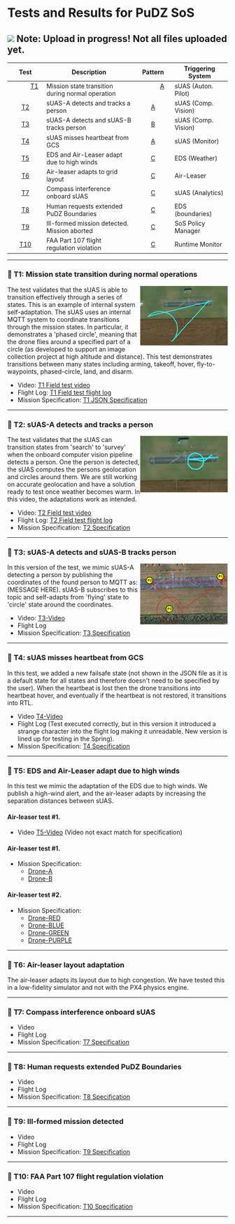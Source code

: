 # Tests and Results for PuDZ SoS  
## ![](https://placehold.co/15x15/f03c15/f03c15.png) Note: Upload in progress! Not all files uploaded yet.


| Test         | Description     | Pattern | Triggering System | 
|:--------------:|-----------|:------------:|------------|
| &nbsp;&nbsp;&nbsp;&nbsp;&nbsp;&nbsp;&nbsp;&nbsp;&nbsp;&nbsp; [T1](README.md#t1) &nbsp;&nbsp;&nbsp;&nbsp;&nbsp;&nbsp;&nbsp;&nbsp;&nbsp;&nbsp; | Mission state transition during normal operation   |&nbsp;&nbsp;&nbsp;&nbsp;&nbsp;&nbsp;&nbsp;&nbsp;&nbsp;&nbsp; [A](pattern.md#pa)      &nbsp;&nbsp;&nbsp;&nbsp;&nbsp;&nbsp;&nbsp;&nbsp;&nbsp;&nbsp;  |sUAS (Auton. Pilot) &nbsp;&nbsp;&nbsp;&nbsp; |
| [T2](README.md#t2) |sUAS-A detects and tracks a person | [A](pattern.md#pa)        |sUAS (Comp. Vision) |
| [T3](README.md#t3) | sUAS-A detects and sUAS-B tracks person  | [B](pattern.md#pb)         |sUAS (Comp. Vision)|
| [T4](README.md#t4) |sUAS misses heartbeat from GCS  | [A](pattern.md#pa)         |sUAS (Monitor) |
| [T5](README.md#t5) | EDS and Air-Leaser adapt due to high winds  | [C](pattern.md#pc)         |EDS (Weather) |
| [T6](README.md#t6) | Air-leaser adapts to grid layout   | [C](pattern.md#pc)        |Air-Leaser |
| [T7](README.md#t7) |Compass interference onboard sUAS   | [C](pattern.md#pc)       |sUAS (Analytics) |
| [T8](README.md#t8) |Human requests extended PuDZ Boundaries | [C](pattern.md#pc)       |EDS (boundaries)|
| [T9](README.md#t9) | Ill-formed mission detected. Mission aborted   | [C](pattern.md#pc)        |SoS Policy Manager  |
| [T10](README.md#t10) | FAA Part 107 flight regulation violation  |[C](pattern.md#pc)       |Runtime Monitor |

---

### :mag_right: T1: Mission state transition during normal operations
<a name="t1"></a>
<img align="right" width="200" src="https://github.com/SAREC-Lab/PuDZ/blob/main/images/PhasedCircle.PNG">
The test validates that the sUAS is able to transition effectively through a series of states. This is an example of internal system self-adaptation. The sUAS uses an internal MQTT system to coordinate transitions through the mission states. In particular, it demonstrates a 'phased circle', meaning that the drone flies around a specified part of a circle (as developed to support an image collection project at high altitude and distance). This test demonstrates transitions between many states including arming, takeoff, hover, fly-to-waypoints, phased-circle, land, and disarm. 
- Video: [T1 Field test video](https://youtu.be/MmwdYf4_4zw)
- Flight Log: [T1 Field test flight log](https://logs.px4.io/plot_app?log=d5b39fa5-38e2-402b-87c5-f30f98087f2c)
- Mission Specification: [T1 JSON Specification](mission-specs/mission_spec_t1.json)

--- 

### :mag_right: T2: sUAS-A detects and tracks a person
<img align="right" width="200" src="https://github.com/SAREC-Lab/PuDZ/blob/main/images/T2-Picture.PNG">
The test validates that the sUAS can transition states from 'search' to 'survey' when the onboard computer vision pipeline detects a person. One the person is detected, the sUAS computes the persons geolocation and circles around them. We are still working on accurate geolocation and have a solution ready to test once weather becomes warm.  In this video, the adaptations work as intended.
<a name="t2"></a>

- Video: [T2 Field test video](https://youtu.be/FCtVVyNWe7c)
- Flight Log: [T2 Field test flight log](https://logs.px4.io/plot_app?log=c10160a1-68fc-4d05-a122-413930471b41)
- Mission Specification: [T2 Specification](mission-specs/mission_spec_t2.json)

--- 

### :mag_right: T3: sUAS-A detects and sUAS-B tracks person
<a name="t3"></a>
<img align="right" width="200" src="https://github.com/SAREC-Lab/PuDZ/blob/main/images/test1.PNG">
In this version of the test, we mimic sUAS-A detecting a person by publishing the coordinates of the found person to MQTT as:
(MESSAGE HERE). sUAS-B subscribes to this topic and self-adapts from `flying' state to 'circle' state around the coordinates.

- Video: [T3-Video](https://youtu.be/MmwdYf4_4zw)  
- Flight Log
- Mission Specification: [T3 Specification](mission-specs/mission_spec_t3.json)

--- 

### :mag_right: T4: sUAS misses heartbeat from GCS
In this test, we added a new failsafe state (not shown in the JSON file as it is a default state for all states and therefore doesn't need to be specified by the user). When the heartbeat is lost then the drone transitions into heartbeat hover, and eventually if the heartbeat is not restored, it transitions into RTL.
<a name="t4"></a>
- Video [T4-Video](https://youtu.be/JwX7aYFQkjA)
- Flight Log (Test executed correctly, but in this version it introduced a strange character into the flight log making it unreadable. New version is lined up for testing in the Spring).
- Mission Specification: [T4 Specification](mission-specs/mission_spec_t4.json)

--- 

### :mag_right: T5: EDS and Air-Leaser adapt due to high winds
In this test we mimic the adaptation of the EDS due to high winds. We publish a high-wind alert, and the air-leaser adapts by increasing the separation distances between sUAS. 
<a name="t5"></a>

#### Air-leaser test #1.
- Video [T5-Video](https://youtu.be/-BxXdtNNgw0) (Video not exact match for specification)

#### Air-leaser test #1.
- Mission Specification: 
  - [Drone-A](https://github.com/SAREC-Lab/PuDZ/blob/main/mission-specs/mission_spec_T6a.json)
  - [Drone-B](https://github.com/SAREC-Lab/PuDZ/blob/main/mission-specs/mission_spec_T6b.json)

#### Air-leaser test #2.
- Mission Specification: 
  - [Drone-RED](https://github.com/SAREC-Lab/PuDZ/blob/main/mission-specs/mission_spec_T6_RED.json)
  - [Drone-BLUE](https://github.com/SAREC-Lab/PuDZ/blob/main/mission-specs/mission_spec_T6_BLUE.json)
  - [Drone-GREEN](https://github.com/SAREC-Lab/PuDZ/blob/main/mission-specs/mission_spec_T6_GREEN.json)
  - [Drone-PURPLE](https://github.com/SAREC-Lab/PuDZ/blob/main/mission-specs/mission_spec_T6_PURPLE.json)

--- 

### :mag_right: T6: Air-leaser layout adaptation
The air-leaser adapts its layout due to high congestion. We have tested this in a low-fidelity simulator and not with the PX4 physics engine. 
<a name="t6"></a>

--- 

### :mag_right: T7: Compass interference onboard sUAS
<a name="t7"></a>
- Video
- Flight Log
- Mission Specification: [T7 Specification](mission-specs/mission_spec_t7.json)

--- 

### :mag_right: T8: Human requests extended PuDZ Boundaries
<a name="t8"></a>
- Video
- Flight Log
- Mission Specification: [T8 Specification](mission-specs/mission_spec_t8.json)

--- 

### :mag_right: T9: Ill-formed mission detected
<a name="t9"></a>
- Video
- Flight Log
- Mission Specification: [T9 Specification](mission-specs/mission_spec_t9.json)

--- 

### :mag_right: T10: FAA Part 107 flight regulation violation
<a name="t10"></a>
- Video
- Flight Log
- Mission Specification: [T10 Specification](mission-specs/mission_spec_t10.json)

---

